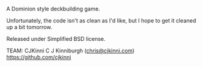 A Dominion style deckbuilding game.

Unfortunately, the code isn't as clean as I'd like, but I hope to get it cleaned up a bit tomorrow.

Released under Simplified BSD license.

TEAM: CJKinni
C J Kinniburgh (chris@cjkinni.com) https://github.com/cjkinni
